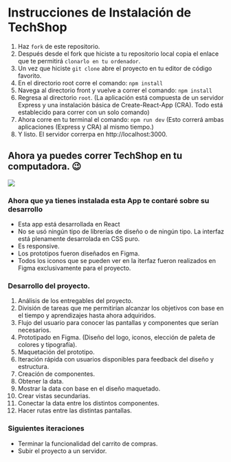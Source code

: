 # Instrucciones de Instalación de TechShop

1. Haz `fork` de este repositorio.
2. Después desde el fork que hiciste a tu repositorio local copia el enlace que te permitirá `clonarlo en tu ordenador`.
3. Un vez que hiciste `git clone` abre el proyecto en tu editor de código favorito.
4. En el directorio root corre el comando: `npm install`
5. Navega al directorio front y vuelve a correr el comando: `npm install`
6. Regresa al directorio `root`.
(La aplicación está compuesta de un servidor Express y una instalación básica de Create-React-App (CRA). Todo está establecido para correr con un solo comando)
7. Ahora corre en tu terminal el comando: `npm run dev`
(Esto correrá ambas aplicaciones (Express y CRA) al mismo tiempo.)
8. Y listo. El servidor correrpa en http://localhost:3000.

## Ahora ya puedes correr TechShop en tu computadora. 😉

![](https://media.giphy.com/media/XW9kx8pTs3HGfgjje4/giphy.gif)

### Ahora que ya tienes instalada esta App te contaré sobre su desarrollo

- Esta app está desarrollada en React
- No se usó ningún tipo de librerías de diseño o de ningún tipo. La interfaz está plenamente desarrolada en CSS puro.
- Es responsive. 
- Los prototipos fueron diseñados en Figma.
- Todos los iconos que se pueden ver en la iterfaz fueron realizados en Figma exclusivamente para el proyecto.

### Desarrollo del proyecto.

1. Análisis de los entregables del proyecto.
2. División de tareas que me permitirían alcanzar los objetivos con base en el tiempo y aprendizajes hasta ahora adquiridos.
3. Flujo del usuario para conocer las pantallas y componentes que serían necesarios.
4. Prototipado en Figma. (Diseño del logo, iconos, elección de paleta de colores y tipografía).
5. Maquetación del prototipo.
6. Iteración rápida con usuarios disponibles para feedback del diseño y estructura.
7. Creación de componentes.
8. Obtener la data.
9. Mostrar la data con base en el diseño maquetado.
10. Crear vistas secundarias.
11. Conectar la data entre los distintos componentes.
12. Hacer rutas entre las distintas pantallas.

### Siguientes iteraciones

- Terminar la funcionalidad del carrito de compras.
- Subir el proyecto a un servidor.


